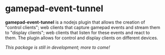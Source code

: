 # gamepad-event-tunnel
**gamepad-event-tunnel** is a nodejs plugin that allows the creation of "control clients"; web clients that capture gamepad events and stream them to "display clients"; web clients that listen for these events and react to them. The plugin allows for control and display clients on different devices.

*This package is still in development; more to come!*
